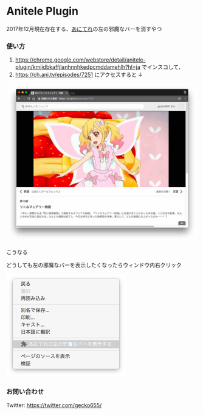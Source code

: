 # Anitele Plugin

2017年12月現在存在する、[あにてれ](https://ch.ani.tv)の左の邪魔なバーを消すやつ


### 使い方
1. https://chrome.google.com/webstore/detail/anitele-plugin/kmjidbkaffjlanhnnhkedpcmddamehlh?hl=ja でインスコして、
1. https://ch.ani.tv/episodes/7251 にアクセスすると
↓

![](https://raw.githubusercontent.com/gecko655/AnitelePlugin/master/images/4.jpg)

こうなる


どうしても左の邪魔なバーを表示したくなったらウィンドウ内右クリック

![](https://raw.githubusercontent.com/gecko655/AnitelePlugin/master/images/5.png)

### お問い合わせ

Twitter: https://twitter.com/gecko655/
